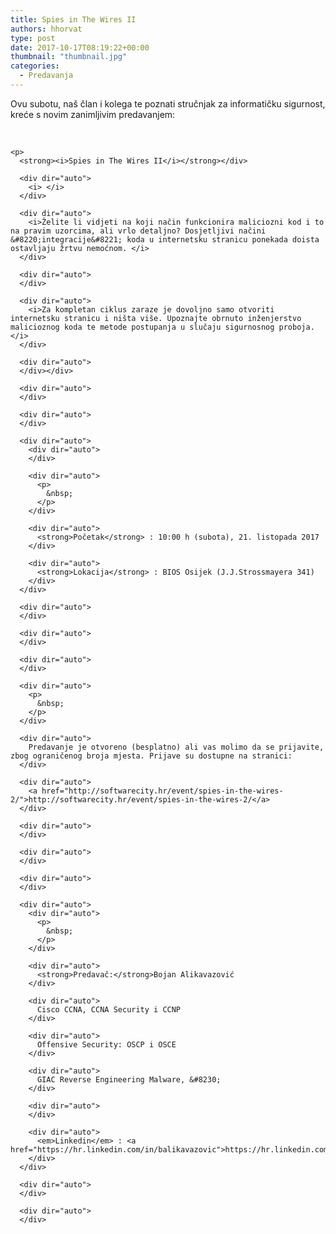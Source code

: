 ```yaml
---
title: Spies in The Wires II
authors: hhorvat
type: post
date: 2017-10-17T08:19:22+00:00
thumbnail: "thumbnail.jpg"
categories:
  - Predavanja
---
```


<div dir="auto">
  Ovu subotu, naš član i kolega te poznati stručnjak za informatičku sigurnost, kreće s novim zanimljivim predavanjem:
</div>

<div dir="auto">
</div>

<div dir="auto">
</div>

<div dir="auto">
</div>

<div dir="auto">
</div>

<div dir="auto">
</div>

<div dir="auto">
  <div dir="auto">
  </div>
  
  <div dir="auto">
    <p>
      &nbsp;
    </p>
    
    <p>
      <strong><i>Spies in The Wires II</i></strong></div> 
      
      <div dir="auto">
        <i> </i>
      </div>
      
      <div dir="auto">
        <i>Želite li vidjeti na koji način funkcionira maliciozni kod i to na pravim uzorcima, ali vrlo detaljno? Dosjetljivi načini &#8220;integracije&#8221; koda u internetsku stranicu ponekada doista ostavljaju žrtvu nemoćnom. </i>
      </div>
      
      <div dir="auto">
      </div>
      
      <div dir="auto">
        <i>Za kompletan ciklus zaraze je dovoljno samo otvoriti internetsku stranicu i ništa više. Upoznajte obrnuto inženjerstvo malicioznog koda te metode postupanja u slučaju sigurnosnog proboja.</i>
      </div>
      
      <div dir="auto">
      </div></div> 
      
      <div dir="auto">
      </div>
      
      <div dir="auto">
      </div>
      
      <div dir="auto">
        <div dir="auto">
        </div>
        
        <div dir="auto">
          <p>
            &nbsp;
          </p>
        </div>
        
        <div dir="auto">
          <strong>Početak</strong> : 10:00 h (subota), 21. listopada 2017
        </div>
        
        <div dir="auto">
          <strong>Lokacija</strong> : BIOS Osijek (J.J.Strossmayera 341)
        </div>
      </div>
      
      <div dir="auto">
      </div>
      
      <div dir="auto">
      </div>
      
      <div dir="auto">
      </div>
      
      <div dir="auto">
        <p>
          &nbsp;
        </p>
      </div>
      
      <div dir="auto">
        Predavanje je otvoreno (besplatno) ali vas molimo da se prijavite, zbog ograničenog broja mjesta. Prijave su dostupne na stranici:
      </div>
      
      <div dir="auto">
        <a href="http://softwarecity.hr/event/spies-in-the-wires-2/">http://softwarecity.hr/event/spies-in-the-wires-2/</a>
      </div>
      
      <div dir="auto">
      </div>
      
      <div dir="auto">
      </div>
      
      <div dir="auto">
      </div>
      
      <div dir="auto">
        <div dir="auto">
          <p>
            &nbsp;
          </p>
        </div>
        
        <div dir="auto">
          <strong>Predavač:</strong>Bojan Alikavazović
        </div>
        
        <div dir="auto">
          Cisco CCNA, CCNA Security i CCNP
        </div>
        
        <div dir="auto">
          Offensive Security: OSCP i OSCE
        </div>
        
        <div dir="auto">
          GIAC Reverse Engineering Malware, &#8230;
        </div>
        
        <div dir="auto">
        </div>
        
        <div dir="auto">
          <em>Linkedin</em> : <a href="https://hr.linkedin.com/in/balikavazovic">https://hr.linkedin.com/in/balikavazovic</a>
        </div>
      </div>
      
      <div dir="auto">
      </div>
      
      <div dir="auto">
      </div>